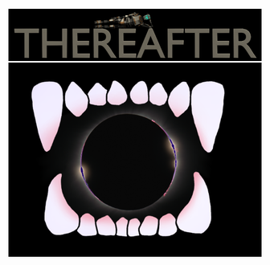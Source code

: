 ![Voidbite Logo](/TitleImages/ThereafterLogo_black.png)
![Thereafter Logo](/TitleImages/Voidbite.png)
